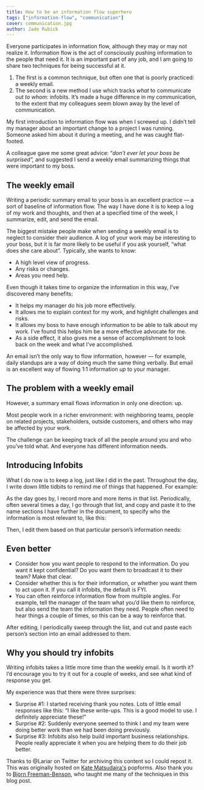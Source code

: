 ```yaml
---
title: How to be an information flow superhero
tags: ["information-flow", "communication"]
cover: communication.jpg
author: Jade Rubick
---
```


<re-img src="communication.jpg"></re-img>

Everyone participates in information flow, although they may or may not realize it. Information flow is the act of consciously pushing information to the people that need it. It is an important part of any job, and I am going to share two techniques for being successful at it.

1. The first is a common technique, but often one that is poorly practiced: a weekly email.
2. The second is a new method I use which tracks _what_ to communicate out _to whom:_ infobits. It’s made a huge difference in my communication, to the extent that my colleagues seem blown away by the level of communication.

My first introduction to information flow was when I screwed up. I didn’t tell my manager about an important change to a project I was running. Someone asked him about it during a meeting, and he was caught flat-footed.

A colleague gave me some great advice: “_don’t ever let your boss be surprised”,_ and suggested I send a weekly email summarizing things that were important to my boss.

## The weekly email

Writing a periodic summary email to your boss is an excellent practice — a sort of baseline of information flow. The way I have done it is to keep a log of my work and thoughts, and then at a specified time of the week, I summarize, edit, and send the email.

The biggest mistake people make when sending a weekly email is to neglect to consider their audience. A log of your work may be interesting to your boss, but it is far more likely to be useful if you ask yourself, “what does she care about”. Typically, she wants to know:

* A high level view of progress.
* Any risks or changes.
* Areas you need help.

Even though it takes time to organize the information in this way, I’ve discovered many benefits:

* It helps my manager do his job more effectively.
* It allows me to explain context for my work, and highlight challenges and risks.
* It allows my boss to have enough information to be able to talk about my work. I’ve found this helps him be a more effective advocate for me.
* As a side effect, it also gives me a sense of accomplishment to look back on the week and what I’ve accomplished.

An email isn’t the only way to flow information, however — for example, daily standups are a way of doing much the same thing verbally. But email is an excellent way of flowing 1:1 information _up_ to your manager.

## The problem with a weekly email

However, a summary email flows information in only one direction: up.

<re-img src="info-flow-up.jpg"></re-img>

Most people work in a richer environment: with neighboring teams, people on related projects, stakeholders, outside customers, and others who may be affected by your work.

<re-img src="info-flow-around-you.jpg"></re-img>

The challenge can be keeping track of all the people around you and who you’ve told what. And everyone has different information needs.

## Introducing Infobits

What I do now is to keep a log, just like I did in the past. Throughout the day, I write down little tidbits to remind me of things that happened. For example:

<re-img src="infobit-notes.jpg"></re-img>

As the day goes by, I record more and more items in that list. Periodically, often several times a day, I go through that list, and copy and paste it to the name sections I have further in the document, to specify who the information is most relevant to, like this:

<re-img src="infobits-people.jpg"></re-img>

Then, I edit them based on that particular person’s information needs:

<re-img src="infobits-edited.jpg"></re-img>

## Even better

* Consider how you want people to respond to the information. Do you want it kept confidential? Do you want them to broadcast it to their team? Make that clear.
* Consider whether this is for their information, or whether you want them to act upon it. If you call it infobits, the default is FYI.
* You can often reinforce information flow from multiple angles. For example, tell the manager of the team what you’d like them to reinforce, but also send the team the information they need. People often need to hear things a couple of times, so this can be a way to reinforce that.

After editing, I periodically sweep through the list, and cut and paste each person’s section into an email addressed to them.

## Why you should try infobits

Writing infobits takes a little more time than the weekly email. Is it worth it? I’d encourage you to try it out for a couple of weeks, and see what kind of response you get.

My experience was that there were three surprises:

* Surprise #1: I started receiving thank you notes. Lots of little email responses like this: “I like these write-ups. This is a good model to use. I definitely appreciate these!”
* Surprise #2: Suddenly everyone seemed to think I and my team were doing better work than we had been doing previously.
* Surprise #3: Infobits also help build important business relationships. People really appreciate it when you are helping them to do their job better.


Thanks to @Lariar on Twitter for archiving this content so I could repost it. This was originally hosted on [Kate Matsudaira's](https://www.linkedin.com/in/katemats/) popforms. Also thank you to [Bjorn Freeman-Benson](https://www.linkedin.com/in/bjornfreemanbenson/), who taught me many of the techniques in this blog post.